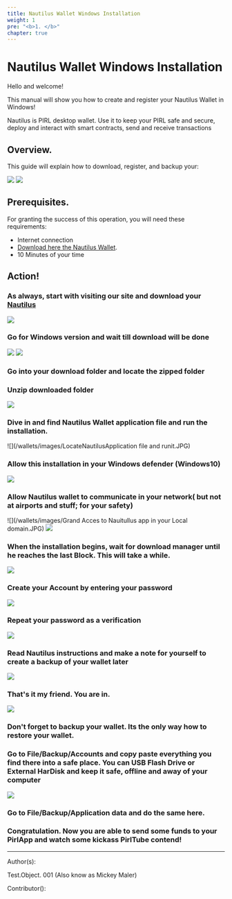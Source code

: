 ```yaml
---
title: Nautilus Wallet Windows Installation
weight: 1
pre: "<b>1. </b>"
chapter: true
---
```


# Nautilus Wallet Windows Installation

Hello and welcome!

This manual will show you how to create and register your Nautilus Wallet in Windows!


Nautilus is PIRL desktop wallet. Use it to keep your PIRL safe and secure, deploy and interact with smart contracts, send and receive transactions

## Overview.

This guide will explain how to download, register, and backup your:

![](/wallets/images/Uvod.JPG)
![](/wallets/images/)
## Prerequisites.

For granting the success of this operation, you will need these requirements:

* Internet connection
* [Download here the Nautilus Wallet](https://pirl.io/en/nautilus-wallet/#download).
* 10 Minutes of your time

## Action!

### As always, start with visiting our site and download your [Nautilus](https://pirl.io/en/nautilus-wallet/)
![](/wallets/images/stahniAjedem.JPG)
### Go for Windows version and wait till download will be done
![](/wallets/images/chooseWindows.JPG)
![](/wallets/images/FinishtheDownload.JPG)
### Go into your download folder and locate the zipped folder
### Unzip downloaded folder
![](/wallets/images/UnzipExtractTheFolder.JPG)
### Dive in and find Nautilus Wallet application file and run the installation.
![](/wallets/images/LocateNautilusApplication file and runit.JPG)
### Allow this installation in your Windows defender (Windows10)
![](/wallets/images/IfWindowsDefenderPoPUp_RunTheProgramAnyway_TrustMe.JPG)
### Allow Nautilus wallet to communicate in your network( but not at airports and stuff;     for your safety)
![](/wallets/images/Grand Acces to Nauitullus app in your Local domain.JPG)
![](/wallets/images/AllowNautilusInyourWIndowsFirewall.JPG)
### When the installation begins, wait for download manager until he reaches the last Block. This will take a while.
![](/wallets/images/waitFOrDownloadingBLOCK.JPG)
### Create your Account by entering your password
![](/wallets/images/AfterInstalationIsReadyYouwillbeinvitedtoCreatNewAccountByEnteringYourPassword.JPG)
### Repeat your password as a verification
![](/wallets/images/RepeatYourPasswordAsAValidityCHeck.JPG)
### Read Nautilus instructions and make a note for yourself to create a backup of your wallet later
![](/wallets/images/ReadInstructionsAndMakeANoteForYOurSElfToBackUpYourKeystore.JPG)
### That's it my friend. You are in.
![](/wallets/images/FIRSTscreenInYOurWallet.JPG)
### Don't forget to backup your wallet. Its the only way how to restore your wallet.
### Go to File/Backup/Accounts and copy paste everything you find there into a safe place. You can USB Flash Drive or External HarDisk and keep it safe, offline and away of your computer
![](/wallets/images/WelcomeTOYOurWAlletDoBAckUpOfYourAccount.jpg)
### Go to File/Backup/Application data and do the same here.
### Congratulation. Now you are able to send some funds to your PirlApp and watch some kickass PirlTube contend!



---
Author(s):

Test.Object. 001 (Also know as Mickey Maler)

Contributor():
